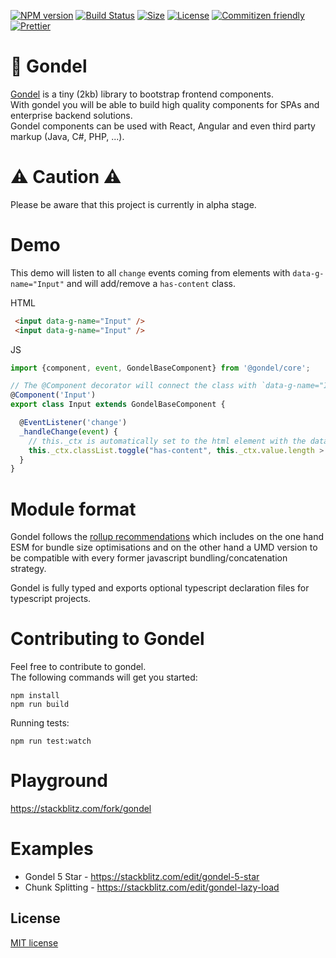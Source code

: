 [![NPM version][npm-image]][npm-url] 
[![Build Status][travis-image]][travis-url]
[![Size][size-image]][size-url]
[![License][license-image]][license-url] 
[![Commitizen friendly][commitizen-image]][commitizen-url] 
[![Prettier](https://img.shields.io/badge/Code%20Style-Prettier-green.svg)](https://github.com/prettier/prettier)

# 🚡 Gondel

[Gondel](https://en.wikipedia.org/wiki/Gondola) is a tiny (2kb) library to bootstrap frontend components.  
With gondel you will be able to build high quality components for SPAs and enterprise backend solutions.  
Gondel components can be used with React, Angular and even third party markup (Java, C#, PHP, ...).

# ⚠ Caution ⚠

Please be aware that this project is currently in alpha stage.

# Demo

This demo will listen to all `change` events coming from elements with `data-g-name="Input"` and will add/remove a `has-content` class.

HTML

```html
 <input data-g-name="Input" />
 <input data-g-name="Input" />
```

JS

```js
import {component, event, GondelBaseComponent} from '@gondel/core';

// The @Component decorator will connect the class with `data-g-name="Input"` elements.
@Component('Input')
export class Input extends GondelBaseComponent {

  @EventListener('change') 
  _handleChange(event) {
    // this._ctx is automatically set to the html element with the data-g-name attribute
    this._ctx.classList.toggle("has-content", this._ctx.value.length > 0);
  }
}
```

# Module format 

Gondel follows the [rollup recommendations](https://github.com/rollup/rollup/wiki/pkg.module) which includes on the one hand ESM for bundle size optimisations and on the other hand a UMD version to be compatible with every former javascript bundling/concatenation strategy.

Gondel is fully typed and exports optional typescript declaration files for typescript projects.

# Contributing to Gondel

Feel free to contribute to gondel.  
The following commands will get you started:

```
npm install
npm run build
```

Running tests:

```
npm run test:watch
```

# Playground

https://stackblitz.com/fork/gondel

# Examples

+ Gondel 5 Star - https://stackblitz.com/edit/gondel-5-star
+ Chunk Splitting - https://stackblitz.com/edit/gondel-lazy-load

## License

[MIT license](http://opensource.org/licenses/MIT)

[npm-image]: https://badge.fury.io/js/%40gondel%2Fcore.svg
[npm-url]: https://npmjs.org/package/@gondel/core
[travis-image]: https://travis-ci.org/namics/gondel.svg?branch=master
[travis-url]: https://travis-ci.org/namics/gondel
[license-image]: https://img.shields.io/badge/license-MIT-green.svg
[license-url]: http://opensource.org/licenses/MIT
[commitizen-image]: https://img.shields.io/badge/commitizen-friendly-brightgreen.svg
[commitizen-url]: http://commitizen.github.io/cz-cli/
[size-image]: http://img.badgesize.io/namics/gondel/master/packages/core/dist/gondel.es5.min.js.svg?compression=gzip&label=gzip%20size
[size-url]: https://unpkg.com/@gondel/core/dist/gondel.es5.min.js
